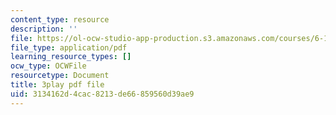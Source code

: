 ```yaml
---
content_type: resource
description: ''
file: https://ol-ocw-studio-app-production.s3.amazonaws.com/courses/6-189-multicore-programming-primer-january-iap-2007/3134162d4cac8213de66859560d39ae9_r7rLHHd43MU.pdf
file_type: application/pdf
learning_resource_types: []
ocw_type: OCWFile
resourcetype: Document
title: 3play pdf file
uid: 3134162d-4cac-8213-de66-859560d39ae9
---
```

